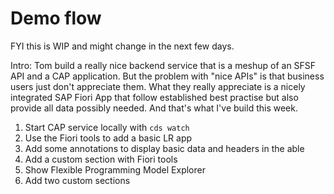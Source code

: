 # Demo flow

FYI this is WIP and might change in the next few days.


Intro: Tom build a really nice backend service that is a meshup of an SFSF API and a CAP application. But the problem with "nice APIs" is that business users just don't appreciate them.
What they really appreciate is a nicely integrated SAP Fiori App that follow established best practise but also provide all data possibly needed. 
And that's what I've build this week.

1. Start CAP service locally with `cds watch`
2. Use the Fiori tools to add a basic LR app
3. Add some annotations to display basic data and headers in the able
4. Add a custom section with Fiori tools
5. Show Flexible Programming Model Explorer
6. Add two custom sections


